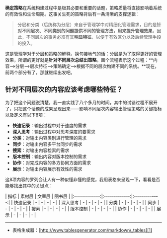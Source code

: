 
**确定策略**在系统构建过程中是极其必要和重要的话题，策略质量将直接影响着系统的有效性和生命周期。这事关生死的策略背后有一条清晰的支撑逻辑：

> 分层和分类（后统称为分层）来自于管理学中对精细化管理需求，目的是**针对不同层次、不同类别的问题提供不同的管理方法，用来提升管理效果**，因此，不同层次的事务必须有其**明显特征**，以便于有效区分以及后续管理手段的投入。

这是管理学对于分层和策略的解释。换句接地气的话：分层是为了取得更好的管理效果，所谓的更好就是**针对不同层次总结出策略**。画个流程表示这个过程：**内容——\>分层——\>层次特征——\>策略确定——\>根据不同的层次构建不同的系统。**现在，前两个部分有了，那就继续出发吧。

## 针对不同层次的内容应该考虑哪些特征？

为了把这个问题说清楚，我一直实践了八个多月的时间，其中的试错过程不展开了，只把这个话题的成果呈现出来——影响不同层次内容输出管理策略的关键指标以及定义有以下8项：

- **快速记录**：输出过程中对于速度的需求
- **深入思考**：输出过程中对思考深度的要需求
- **分类**：对输出内容类别进行管理的需求
- **同步**：对输出内容多平台同步的需求
- **搜索**：对输出内容检索的需求
- **版本控制**：输出内容对版本控制的需求
- **协作**：对完成内容的多方协同方面的需求
- **展示**：对输出内容展示有效性的需求

这8项内容的罗列会让人有一种似懂非懂的感觉，我用表格来呈现一下，看看是否能够找出其中的关键点：

| 指标      |     素材层           | 文章层  | 图书层  |
|:-------------:|:-------------:|:-------------:|
| 快速记录  | - | - | - | - |
| 深入思考  | - | - | - | - |
| 分类   | - | - | - | - |
| 同步   | - | - | - | - |
| 搜索   | - | - | - | - |
| 版本控制   | - | - | - | - |
|  协作  | - | - | - | - |
| 展示   | - | - | - | - |



---- 

- 表格生成器：[http://www.tablesgenerator.com/markdown\_tables][1]

[1]:	http://www.tablesgenerator.com/markdown_tables
